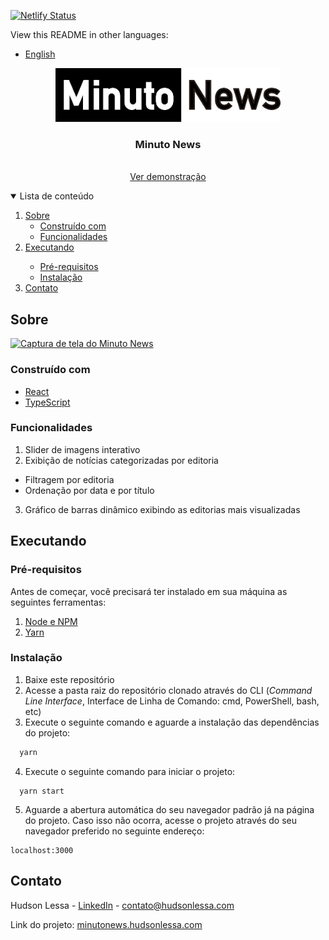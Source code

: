 [![Netlify Status](https://api.netlify.com/api/v1/badges/a38df661-4ef8-4b0a-91f4-b759885804da/deploy-status)](https://app.netlify.com/sites/minuto-news/deploys)



View this README in other languages:

* [English](README.md)



<p align="center">
  <a href="http://minutonews.hudsonlessa.com">
    <img src="src/assets/logo.svg" alt="Logo" width="360">
  </a>

  <h3 align="center">Minuto News</h3>

  <p align="center">
    <br />
    <a href="http://minutonews.hudsonlessa.com">Ver demonstração</a>
  </p>
</p>

<details open="open">
  <summary>Lista de conteúdo</summary>
  <ol>
    <li>
      <a href="#sobre">Sobre</a>
      <ul>
        <li><a href="#construido-com">Construído com</a></li>
        <li><a href="#funcionalidades">Funcionalidades</a></li>
      </ul>
    </li>
    <li>
    <a href="#executando">Executando</a></li>
      <ul>
        <li><a href="#pre-requisitos">Pré-requisitos</a></li>
        <li><a href="#instalacao">Instalação</a></li>
      </ul>
    </li>
    <li><a href="#contato">Contato</a></li>
  </ol>
</details>



## Sobre

[![Captura de tela do Minuto News][product-screenshot]](http://minutonews.hudsonlessa.com)

### Construído com

* [React](http://reactjs.org)
* [TypeScript](http://typescriptlang.org)

### Funcionalidades
1. Slider de imagens interativo
2. Exibição de notícias categorizadas por editoria
* Filtragem por editoria
* Ordenação por data e por título
3. Gráfico de barras dinâmico exibindo as editorias mais visualizadas



## Executando

### Pré-requisitos

Antes de começar, você precisará ter instalado em sua máquina as seguintes ferramentas:
1. [Node e NPM](http://nodejs.org)
2. [Yarn](http://yarnpkg.com)

### Instalação

1. Baixe este repositório
2. Acesse a pasta raiz do repositório clonado através do CLI (*Command Line Interface*, Interface de Linha de Comando: cmd, PowerShell, bash, etc)
3. Execute o seguinte comando e aguarde a instalação das dependências do projeto:
  ```sh
    yarn
  ```
4. Execute o seguinte comando para iniciar o projeto:
  ```ssh
    yarn start
  ```
5. Aguarde a abertura automática do seu navegador padrão já na página do projeto. Caso isso não ocorra, acesse o projeto através do seu navegador preferido no seguinte endereço:
  ```
  localhost:3000
  ```



## Contato

Hudson Lessa - [LinkedIn](http://linkedin.com/in/hudsonlessa) - contato@hudsonlessa.com

Link do projeto: [minutonews.hudsonlessa.com](http://minutonews.hudsonlessa.com)



[product-screenshot]: images/screenshot.png
